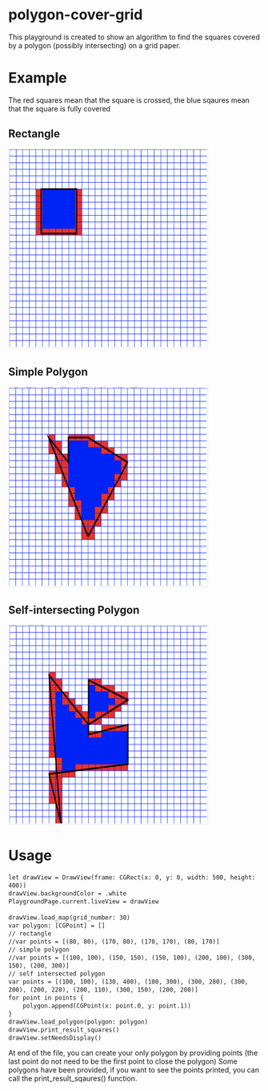 # polygon-cover-grid
This playground is created to show an algorithm to find the squares covered by a polygon (possibly intersecting) on a grid paper.

# Example 
The red squares mean that the square is crossed, the blue sqaures mean that the square is fully covered

## Rectangle
<img src="https://github.com/collinzrj/polygon-cover-grid/blob/master/Resources/rectangle.png" width="400" height="400">

## Simple Polygon
<img src="https://github.com/collinzrj/polygon-cover-grid/blob/master/Resources/simple_polygon.png" width="400" height="400">

## Self-intersecting Polygon
<img src="https://github.com/collinzrj/polygon-cover-grid/blob/master/Resources/self_intersecting.png" width="400" height="400">

# Usage
```
let drawView = DrawView(frame: CGRect(x: 0, y: 0, width: 500, height: 400))
drawView.backgroundColor = .white
PlaygroundPage.current.liveView = drawView

drawView.load_map(grid_number: 30)
var polygon: [CGPoint] = []
// rectangle
//var points = [(80, 80), (170, 80), (170, 170), (80, 170)]
// simple polygon
//var points = [(100, 100), (150, 150), (150, 100), (200, 100), (300, 150), (200, 300)]
// self intersected polygon
var points = [(100, 100), (130, 400), (100, 300), (300, 280), (300, 200), (200, 220), (200, 110), (300, 150), (200, 200)]
for point in points {
    polygon.append(CGPoint(x: point.0, y: point.1))
}
drawView.load_polygon(polygon: polygon)
drawView.print_result_squares()
drawView.setNeedsDisplay()
```
At end of the file, you can create your only polygon by providing points (the last point do not need to be the first point to close the polygon)
Some polygons have been provided, if you want to see the points printed, you can call the print_result_sqaures() function. 


